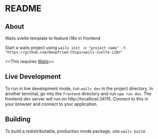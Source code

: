 # README

## About

Wails svelte template to feature i18n in frontend

Start a wails project using `wails init -n "project name" -t "https://github.com/Deepfried-Chips/wails-svelte-i18n"`

==This requires [Wails](https://wails.io)==

## Live Development

To run in live development mode, run `wails dev` in the project directory. In another terminal, go into the `frontend`
directory and run `npm run dev`. The frontend dev server will run on http://localhost:34115. Connect to this in your
browser and connect to your application.

## Building

To build a redistributable, production mode package, use `wails build`.
